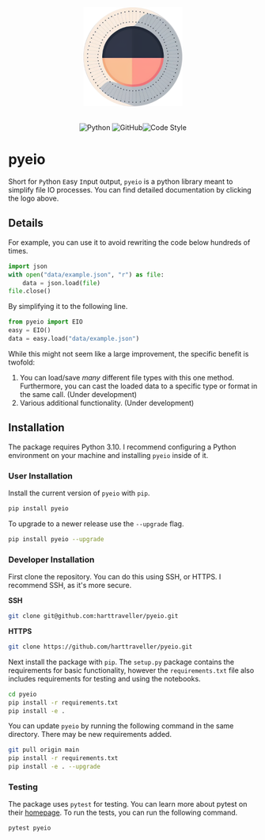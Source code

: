 <div align="center">
<a href="https://harttraveller.com/pyeio" target="_blank">
<img src="docs/assets/logo.pyeio.large.png" width=200>
</a>
</div>
<br>
<div align="center">

![Python](https://img.shields.io/badge/python-3.10-blue) ![GitHub](https://img.shields.io/badge/license-MIT-blue)![Code Style](https://img.shields.io/badge/code%20style-black-black)
</div>

# pyeio

Short for `Py`thon `E`asy `I`nput `O`utput, `pyeio` is a python library meant to simplify file IO processes. You can find detailed documentation by clicking the logo above.

## Details

For example, you can use it to avoid rewriting the code below hundreds of times.

```python linenums="1"
import json
with open("data/example.json", "r") as file:
    data = json.load(file)
file.close()
```

By simplifying it to the following line.

```python linenums="1"
from pyeio import EIO
easy = EIO()
data = easy.load("data/example.json")
```

While this might not seem like a large improvement, the specific benefit is twofold:

1. You can load/save *many* different file types with this one method. Furthermore, you can cast the loaded data to a specific type or format in the same call. (Under development)
2. Various additional functionality. (Under development)

## Installation


The package requires Python 3.10. I recommend configuring a Python environment on your machine and installing `pyeio` inside of it.

### User Installation

Install the current version of `pyeio` with `pip`.

```bash
pip install pyeio
```

To upgrade to a newer release use the `--upgrade` flag.

```bash
pip install pyeio --upgrade
```

### Developer Installation

First clone the repository. You can do this using SSH, or HTTPS. I recommend SSH, as it's more secure.

**SSH**

```bash
git clone git@github.com:harttraveller/pyeio.git
```

**HTTPS**

```bash
git clone https://github.com/harttraveller/pyeio.git
```

Next install the package with `pip`. The `setup.py` package contains the requirements for basic functionality, however the `requirements.txt` file also includes requirements for testing and using the notebooks.

```bash
cd pyeio
pip install -r requirements.txt
pip install -e .
```

You can update `pyeio` by running the following command in the same directory. There may be new requirements added.

```bash
git pull origin main
pip install -r requirements.txt
pip install -e . --upgrade
```

### Testing

The package uses `pytest` for testing. You can learn more about pytest on their [homepage](https://pytest.org/). To run the tests, you can run the following command.

```bash
pytest pyeio
```


